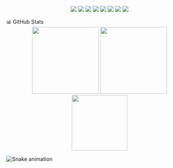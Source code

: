 <p align="center"> <img src="https://img.shields.io/badge/Java-%23ED8B00.svg?style=flat&logo=java&logoColor=white" /> <img src="https://img.shields.io/badge/JavaScript-%23323330.svg?style=flat&logo=javascript&logoColor=%23F7DF1E" /> <img src="https://img.shields.io/badge/TypeScript-%23007ACC.svg?style=flat&logo=typescript&logoColor=white" /> <img src="https://img.shields.io/badge/HTML5-%23E34F26.svg?style=flat&logo=html5&logoColor=white" /> <img src="https://img.shields.io/badge/CSS3-%231572B6.svg?style=flat&logo=css3&logoColor=white" /> <img src="https://img.shields.io/badge/Angular-%23DD0031.svg?style=flat&logo=angular&logoColor=white" /> <img src="https://img.shields.io/badge/Next.js-black?style=flat&logo=next.js&logoColor=white" /> 
<img src="https://img.shields.io/badge/React-%2320232a.svg?style=flat&logo=react&logoColor=%2361DAFB" /> 
</p> 
📊 GitHub Stats
<div align="center"> <img src="https://github-readme-stats.vercel.app/api?username=Quan-PX&show_icons=true&theme=tokyonight&hide_border=true" height="180em"/> <img src="https://github-readme-streak-stats.herokuapp.com/?user=Quan-PX&theme=tokyonight&hide_border=true" height="180em"/> </div> <div align="center"> <img src="https://github-readme-stats.vercel.app/api/top-langs/?username=Quan-PX&theme=tokyonight&hide_border=true&layout=compact" height="150em"/> </div>
<!-- 🌟 GitHub Trophies 
<p align="center"> <img src="https://github-profile-trophy.vercel.app/?username=Quan-PX&theme=radical&no-frame=true&margin-w=4" /> </p>  -->

![Snake animation](https://github.com/Quan-PX/Quan-PX/blob/output/github-contribution-grid-snake.svg)
